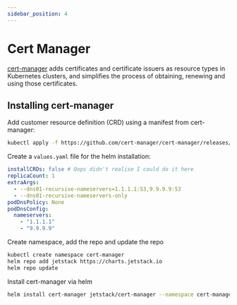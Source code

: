 ```yaml
---
sidebar_position: 4
---
```


# Cert Manager

[cert-manager](https://cert-manager.io/) adds certificates and certificate issuers as resource types in Kubernetes clusters, and simplifies the process of obtaining, renewing and using those certificates.

## Installing cert-manager

Add customer resource definition (CRD) using a manifest from cert-manager:

```bash
kubectl apply -f https://github.com/cert-manager/cert-manager/releases/download/v1.11.0/cert-manager.crds.yaml
```

Create a `values.yaml` file for the helm installation:

```yaml title="values.yaml"
installCRDs: false # Oops didn't realise I could do it here
replicaCount: 1
extraArgs:
  - --dns01-recursive-nameservers=1.1.1.1:53,9.9.9.9:53
  - --dns01-recursive-nameservers-only
podDnsPolicy: None
podDnsConfig:
  nameservers:
    - "1.1.1.1"
    - "9.9.9.9"
```
Create namespace, add the repo and update the repo

```bash
kubectl create namespace cert-manager
helm repo add jetstack https://charts.jetstack.io
helm repo update
```

Install cert-manager via helm

```bash
helm install cert-manager jetstack/cert-manager --namespace cert-manager --values=values.yaml --version v1.11.0
```